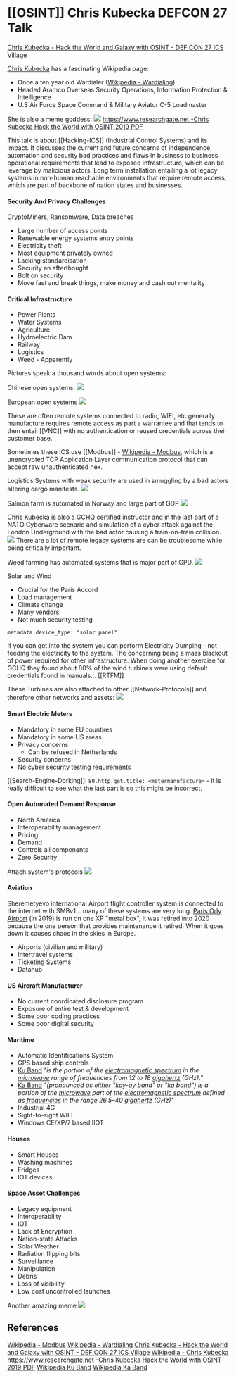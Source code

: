 
# [[OSINT]] Chris Kubecka DEFCON 27 Talk


[Chris Kubecka - Hack the World and Galaxy with OSINT - DEF CON 27 ICS Village](https://www.youtube.com/watch?v=MMFIGJ8__ak) 

[Chris Kubecka](https://en.wikipedia.org/wiki/Chris_Kubecka) has a fascinating Wikipedia page:
- Once a ten year old Wardialer ([Wikipedia - Wardialing](https://en.wikipedia.org/wiki/Wardialing))
- Headed Aramco Overseas Security Operations, Information Protection & Intelligence
- U.S Air  Force Space Command & Military Aviator C-5 Loadmaster 

She is also a meme goddess:
![](chriskubecka-ismemegoddess.png)
[https://www.researchgate.net -Chris Kubecka Hack the World with OSINT 2019 PDF](https://www.researchgate.net/publication/332875854_Hack_the_World_with_OSINT)

This talk is about [[Hacking-ICS]] (Industrial Control Systems) and its impact. It discusses the current and future concerns of independence, automation and security bad practices and flaws in business to business operational requirements that lead to exposed infrastructure, which can be leverage by malicious actors. Long term installation entailing a lot legacy systems in non-human reachable environments that require remote access, which are part of backbone of nation states and businesses.  
#### Security And Privacy Challenges

CryptoMiners, Ransomware, Data breaches 
- Large number of access points
- Renewable energy systems entry points
- Electricity theft
- Most equipment privately owned
- Lacking standardisation
- Security an afterthought
- Bolt on security
- Move fast and break things, make money and cash out mentality 

#### Critical Infrastructure

- Power Plants
- Water Systems
- Agriculture
- Hydroelectric Dam
- Railway
- Logistics
- Weed - Apparently

Pictures speak a thousand words about open systems:

Chinese open systems:
![](chriskubecka-openchinesesystems.png)

European open systems
![](chriskubecka-openeuropeansystems.png)

These are often remote systems connected to radio, WIFI, etc generally manufacture requires remote access as part a warrantee and that tends to then entail [[VNC]] with no authentication or reused credentials across their customer base.

Sometimes these ICS use [[Modbus]] - [Wikipedia - Modbus](https://en.wikipedia.org/wiki/Modbus), which is a unencrypted TCP Application Layer communication protocol that can accept raw unauthenticated hex.  


Logistics Systems with weak security are used in smuggling by a bad actors altering cargo manifests.
![](chriskubecka-logisticshack.png)

Salmon farm is automated in Norway and large part of GDP
![](chriskubecka-salmonfarm.png)

Chris Kubecka is also a GCHQ certified instructor and in the last part of a NATO Cyberware scenario and simulation of a cyber attack against the London Underground with the bad actor causing a train-on-train collision.
![](chriskubecka-gchqandtheunderground.png)
There are a lot of remote legacy systems are can be troublesome while being critically important.

Weed farming has automated systems that is major part of GPD.
![](chriskubecka-weedismoneymaking.png)

Solar and Wind
- Crucial for the Paris Accord
- Load management
- Climate change
- Many vendors
- Not much security testing

`metadata.device_type: "solar panel"`

If you can get into the system you can perform Electricity Dumping - not feeding the electricity to the system. The concerning being a mass blackout of power required for other infrastructure. When doing another exercise for GCHQ they found about 80% of the wind turbines were using default credentials found in manuals... [[RTFM]]

These Turbines are also attached to other [[Network-Protocols]] and therefore other networks and assets:
![](chriskubecka-protocolattachedtowindturbines.png)

#### Smart Electric Meters

- Mandatory in some EU countires
- Mandatory in some US areas
- Privacy concerns 
	- Can be refused in Netherlands
- Security concerns
- No cyber security testing requirements

[[Search-Engine-Dorking]]: `80.http.get.title: <metermanufacture>` - it is  really difficult to see what the last part is so this might be incorrect.

#### Open Automated Demand Response

- North America
- Interoperability management
- Pricing
- Demand
- Controls all components
- Zero Security

Attach system's protocols
![](chriskubecka-openautomateddemandresponse-attachsystems.png)

#### Aviation 

Sheremetyevo international Airport flight controller system is connected to the internet with SMBv1... many of these systems are very long. [Paris Orly Airport](https://en.wikipedia.org/wiki/Orly_Airport) (in 2019) is run on one XP "metal box", it was retired into 2020 because the one person that provides maintenance it retired. When it goes down it causes chaos in the skies in Europe.  
- Airports (civilian and military)
- Intertravel systems
- Ticketing Systems
- Datahub

#### US Aircraft Manufacturer

- No current coordinated disclosure program
- Exposure of entire test & development
- Some poor coding practices
- Some poor digital security

#### Maritime 

- Automatic Identifications System
- GPS based ship controls
- [Ku Band](https://en.wikipedia.org/wiki/Ku_band) *"is the portion of the [electromagnetic spectrum](https://en.wikipedia.org/wiki/Electromagnetic_spectrum "Electromagnetic spectrum") in the [microwave](https://en.wikipedia.org/wiki/Microwave "Microwave") range of frequencies from 12 to 18 [gigahertz](https://en.wikipedia.org/wiki/Gigahertz "Gigahertz") (GHz)."*
- [Ka Band](https://en.wikipedia.org/wiki/Ka_band) *"(pronounced as either "kay-ay band" or "ka band") is a portion of the [microwave](https://en.wikipedia.org/wiki/Microwave "Microwave") part of the [electromagnetic spectrum](https://en.wikipedia.org/wiki/Electromagnetic_spectrum "Electromagnetic spectrum") defined as [frequencies](https://en.wikipedia.org/wiki/Frequency "Frequency") in the range 26.5–40 [gigahertz](https://en.wikipedia.org/wiki/Gigahertz "Gigahertz") (GHz)"*
- Industrial 4G
- Sight-to-sight WIFI
- Windows CE/XP/7 based IIOT

#### Houses

- Smart Houses
- Washing machines
- Fridges
- IOT devices
#### Space Asset Challenges 

- Legacy equipment
- Interoperability
- IOT
- Lack of Encryption
- Nation-state Attacks
- Solar Weather
- Radiation flipping bits
- Surveillance
- Manipulation
- Debris
- Loss of visibility
- Low cost uncontrolled launches





Another amazing meme
![](chriskubecka-ismemegoddess-part2.png)
## References

[Wikipedia - Modbus](https://en.wikipedia.org/wiki/Modbus)
[Wikipedia - Wardialing](https://en.wikipedia.org/wiki/Wardialing)
[Chris Kubecka - Hack the World and Galaxy with OSINT - DEF CON 27 ICS Village](https://www.youtube.com/watch?v=MMFIGJ8__ak) 
[Wikipedia - Chris Kubecka](https://en.wikipedia.org/wiki/Chris_Kubecka) 
[https://www.researchgate.net -Chris Kubecka Hack the World with OSINT 2019 PDF](https://www.researchgate.net/publication/332875854_Hack_the_World_with_OSINT)
[Wikipedia Ku Band](https://en.wikipedia.org/wiki/Ku_band) 
[Wikipedia Ka Band](https://en.wikipedia.org/wiki/Ka_band) 
